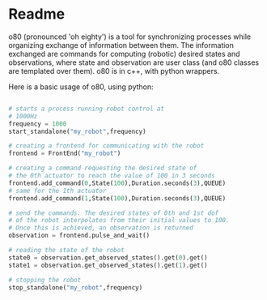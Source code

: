 
Readme
======

o80 (pronounced 'oh eighty') is a tool for synchronizing processes while organizing exchange of information between them.
The information exchanged are commands for computing (robotic) desired states and observations, where state and observation are user class (and o80 classes are templated over them).
o80 is in c++, with python wrappers.

Here is a basic usage of o80, using python:

```python

# starts a process running robot control at
# 1000Hz
frequency = 1000
start_standalone("my_robot",frequency)

# creating a frontend for communicating with the robot
frontend = FrontEnd("my_robot")

# creating a command requesting the desired state of
# the 0th actuator to reach the value of 100 in 3 seconds
frontend.add_command(0,State(100),Duration.seconds(3),QUEUE)
# same for the 1th actuator
frontend.add_command(1,State(100),Duration.seconds(3),QUEUE)

# send the commands. The desired states of 0th and 1st dof
# of the robot interpolates from their initial values to 100.
# Once this is achieved, an observation is returned
observation = frontend.pulse_and_wait()

# reading the state of the robot 
state0 = observation.get_observed_states().get(0).get()
state1 = observation.get_observed_states().get(1).get()

# stopping the robot
stop_standalone("my_robot",frequency)

```

